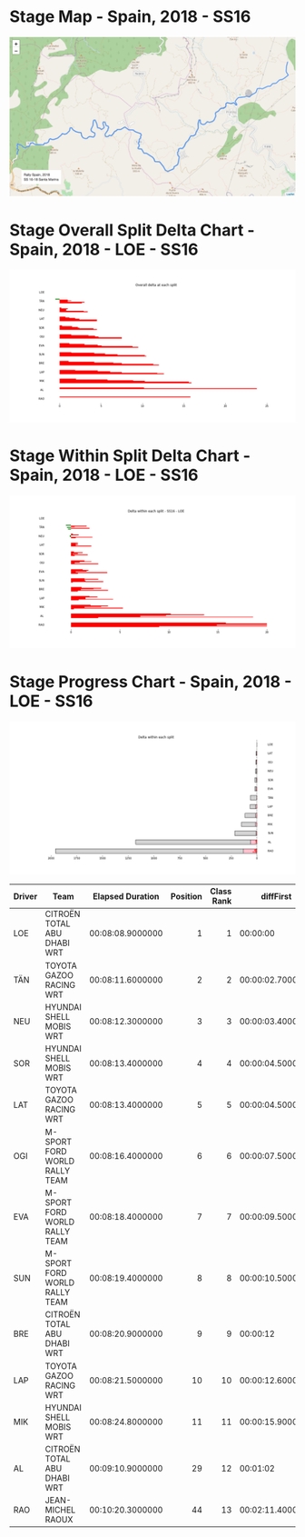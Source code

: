 # Stage Map - Spain, 2018 - SS16

![](maps/SS16-18.png)
# Stage Overall Split Delta Chart - Spain, 2018 - LOE - SS16

![](images/stage_report_split_delta_16_LOE.png)
# Stage Within Split Delta Chart - Spain, 2018 - LOE - SS16

![](images/stage_report_individual_split_delta_16_LOE.png)
# Stage Progress Chart - Spain, 2018 - LOE - SS16

![](images/stage_report_16_LOE.png)


|Driver|            Team             |Elapsed Duration|Position|Class Rank|   diffFirst    |    diffPrev    |
|------|-----------------------------|----------------|-------:|---------:|----------------|----------------|
|LOE   |CITROËN  TOTAL ABU DHABI WRT |00:08:08.9000000|       1|         1|00:00:00        |00:00:00        |
|TÄN   |TOYOTA GAZOO RACING WRT      |00:08:11.6000000|       2|         2|00:00:02.7000000|00:00:02.7000000|
|NEU   |HYUNDAI SHELL MOBIS WRT      |00:08:12.3000000|       3|         3|00:00:03.4000000|00:00:00.7000000|
|SOR   |HYUNDAI SHELL MOBIS WRT      |00:08:13.4000000|       4|         4|00:00:04.5000000|00:00:01.1000000|
|LAT   |TOYOTA GAZOO RACING WRT      |00:08:13.4000000|       5|         5|00:00:04.5000000|00:00:00        |
|OGI   |M-SPORT FORD WORLD RALLY TEAM|00:08:16.4000000|       6|         6|00:00:07.5000000|00:00:03        |
|EVA   |M-SPORT FORD WORLD RALLY TEAM|00:08:18.4000000|       7|         7|00:00:09.5000000|00:00:02        |
|SUN   |M-SPORT FORD WORLD RALLY TEAM|00:08:19.4000000|       8|         8|00:00:10.5000000|00:00:01        |
|BRE   |CITROËN TOTAL ABU DHABI  WRT |00:08:20.9000000|       9|         9|00:00:12        |00:00:01.5000000|
|LAP   |TOYOTA GAZOO RACING WRT      |00:08:21.5000000|      10|        10|00:00:12.6000000|00:00:00.6000000|
|MIK   |HYUNDAI SHELL MOBIS WRT      |00:08:24.8000000|      11|        11|00:00:15.9000000|00:00:03.3000000|
|AL    |CITROËN TOTAL ABU DHABI  WRT |00:09:10.9000000|      29|        12|00:01:02        |00:00:02.1000000|
|RAO   |JEAN-MICHEL RAOUX            |00:10:20.3000000|      44|        13|00:02:11.4000000|00:00:01.1000000|

